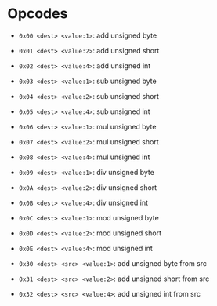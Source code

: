 # Opcodes

-   `0x00 <dest> <value:1>`: add unsigned byte
-   `0x01 <dest> <value:2>`: add unsigned short
-   `0x02 <dest> <value:4>`: add unsigned int

-   `0x03 <dest> <value:1>`: sub unsigned byte
-   `0x04 <dest> <value:2>`: sub unsigned short
-   `0x05 <dest> <value:4>`: sub unsigned int

-   `0x06 <dest> <value:1>`: mul unsigned byte
-   `0x07 <dest> <value:2>`: mul unsigned short
-   `0x08 <dest> <value:4>`: mul unsigned int

-   `0x09 <dest> <value:1>`: div unsigned byte
-   `0x0A <dest> <value:2>`: div unsigned short
-   `0x0B <dest> <value:4>`: div unsigned int

-   `0x0C <dest> <value:1>`: mod unsigned byte
-   `0x0D <dest> <value:2>`: mod unsigned short
-   `0x0E <dest> <value:4>`: mod unsigned int

-   `0x30 <dest> <src> <value:1>`: add unsigned byte from src
-   `0x31 <dest> <src> <value:2>`: add unsigned short from src
-   `0x32 <dest> <src> <value:4>`: add unsigned int from src
